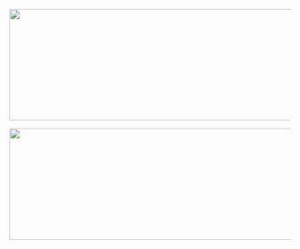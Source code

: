 <p align="center">
  <img src="https://media0.giphy.com/media/ghCX1B38YFXAwttIkg/giphy.gif?cid=6c09b952chfdy5dfjodant1diebjblfdi2hwto2jxcjmwkph&ep=v1_internal_gif_by_id&rid=giphy.gif&ct=g" width="1000" height="200" style="object-fit: cover;">
</p>


<p align="center">
  <img src="https://pettingzoo.farama.org/_images/classic_tictactoe.gif" width="1000" height="200" style="object-fit: cover;">
</p>
